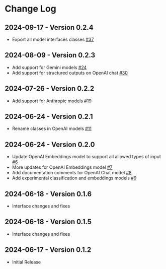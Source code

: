 # Change Log

## 2024-09-17 - Version 0.2.4

- Export all model interfaces classes [#37](https://github.com/hypermodeinc/models-as/pull/37)

## 2024-08-09 - Version 0.2.3

- Add support for Gemini models [#24](https://github.com/hypermodeinc/models-as/pull/24)
- Add support for structured outputs on OpenAI chat [#30](https://github.com/hypermodeinc/models-as/pull/30)

## 2024-07-26 - Version 0.2.2

- Add support for Anthropic models [#19](https://github.com/hypermodeinc/models-as/pull/19)

## 2024-06-24 - Version 0.2.1

- Rename classes in OpenAI models [#11](https://github.com/hypermodeinc/models-as/pull/11)

## 2024-06-24 - Version 0.2.0

- Update OpenAI Embeddings model to support all allowed types of input [#6](https://github.com/hypermodeinc/models-as/pull/6)
- More updates for OpenAI Embeddings model [#7](https://github.com/hypermodeinc/models-as/pull/7)
- Add documentation comments for OpenAI Chat model [#8](https://github.com/hypermodeinc/models-as/pull/8)
- Add experimental classification and embeddings models [#9](https://github.com/hypermodeinc/models-as/pull/9)

## 2024-06-18 - Version 0.1.6

- Interface changes and fixes

## 2024-06-18 - Version 0.1.5

- Interface changes and fixes

## 2024-06-17 - Version 0.1.2

- Initial Release

